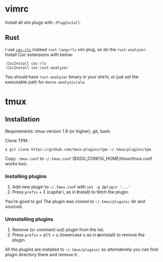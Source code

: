 # vimrc

Install all vim plugs with `:PlugInstall`.

## Rust

I use [`coc-rls`](https://github.com/neoclide/coc-rls) instead `rust-lang/rls` vim plug, so do the `rust-analyzer`.
Install Coc extensions with below:

```shell
:CocInstall coc-rls
:CocInstall coc-rust-analyzer
```

You should have `rust-analyzer` binary in your `$PATH`, or just set the executable path for `dense-analysis/ale`.

# tmux

## Installation

Requirements: tmux version 1.9 (or higher), git, bash.

Clone TPM:

```shell
$ git clone https://github.com/tmux-plugins/tpm ~/.tmux/plugins/tpm
```

Copy `.tmux.conf` to `~/.tmux.conf` ($XDG_CONFIG_HOME/tmux/tmux.conf works too).

### Installing plugins

1. Add new plugin to `~/.tmux.conf` with `set -g @plugin '...'`
2. Press `prefix` + <kbd>I</kbd> (capital i, as in **I**nstall) to fetch the plugin.

You're good to go! The plugin was cloned to `~/.tmux/plugins/` dir and sourced.

### Uninstalling plugins

1. Remove (or comment out) plugin from the list.
2. Press `prefix` + <kbd>alt</kbd> + <kbd>u</kbd> (lowercase u as in **u**ninstall) to remove the plugin.

All the plugins are installed to `~/.tmux/plugins/` so alternatively you can
find plugin directory there and remove it.

